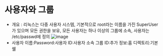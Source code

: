 사용자와 그룹
============
* 개요 : 리눅스는 다중 사용자 시스템, 기본적으로 root라는 이름을 가진 SuperUser가 있으며 모든 권한을 보유, 모든 사용자는 하나 이상의 그룹에 소속, 사용자는 /etc/passwd에 정의
  ![image](https://user-images.githubusercontent.com/70207093/184475279-8cbe5ed3-1704-4c6d-bd54-5273bed70185.png)
* 사용자 이름:Password:사용자 ID:사용자 소속 그룹 ID:추가 정보:홈 디렉토리:기본 쉘
